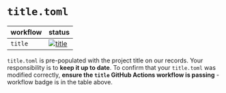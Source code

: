 # `title.toml`

| workflow | status |
| - | - |
| `title` | [![title](https://github.com/ese-msc-2023/irp-yc4523/actions/workflows/title.yml/badge.svg)](https://github.com/ese-msc-2023/irp-yc4523/actions/workflows/title.yml) |

`title.toml` is pre-populated with the project title on our records. Your responsibility is to **keep it up to date**. To confirm that your `title.toml` was modified correctly, **ensure the `title` GitHub Actions workflow is passing** - workflow badge is in the table above.
